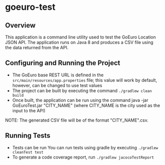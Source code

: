 # goeuro-test

## Overview

This application is a command line utility used to test the GoEuro Location JSON API.  The application runs on Java 8 and produces a CSV file using the data returned from the API.

## Configuring and Running the Project

- The GoEuro base REST URL is defined in the `src/main/resources/app.properties` file; this value will work by default, however, can be changed to use test values
- The project can be built by executing the command `./gradlew clean build`
- Once built, the application can be run using the command java -jar GoEuroTest.jar "CITY_NAME" (where CITY_NAME is the city used as the input to the API)

NOTE: The generated CSV file will be of the format "CITY_NAME".csv.

## Running Tests

- Tests can be run You can run tests using gradle by executing `./gradlew cleanTest test`
- To generate a code coverage report, run `./gradlew jacocoTestReport`
